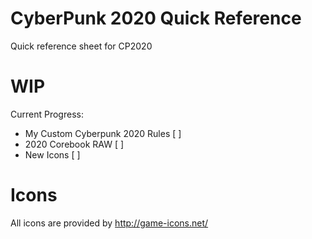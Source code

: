 CyberPunk 2020 Quick Reference
==============

Quick reference sheet for CP2020

WIP
==============
Current Progress:
* My Custom Cyberpunk 2020 Rules [ ]
* 2020 Corebook RAW [ ]
* New Icons [ ]

Icons
==============

All icons are provided by http://game-icons.net/

